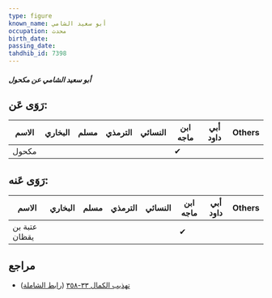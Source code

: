 ```yaml
---
type: figure
known_name: أبو سعيد الشامي
occupation: محدث
birth_date:
passing_date:
tahdhib_id: 7398
---
```

##### أبو سعيد الشامي عن مكحول

## رَوَى عَن:
| الاسم | البخاري | مسلم | الترمذي | النسائي | ابن ماجه | أبي داود | Others |
| ----- | ------- | ---- | ------- | ------- | -------- | -------- | ------ |
| مكحول |         |      |         |         | ✔        |          |        |
## رَوَى عَنه:
| الاسم         | البخاري | مسلم | الترمذي | النسائي | ابن ماجه | أبي داود | Others |
| ------------- | ------- | ---- | ------- | ------- | -------- | -------- | ------ |
| عتبة بن يقظان |         |      |         |         | ✔        |          |        |
## مراجع
- [تهذيب الكمال ٣٣-٣٥٨](obsidian://open?vault=Tahdhib-al-Kamal&file=Figures/٧٣٩٨-أبو%20سعيد%20الشامي%20عن%20مكحول) ([رابط الشاملة](https://shamela.ws/book/3722/18029))